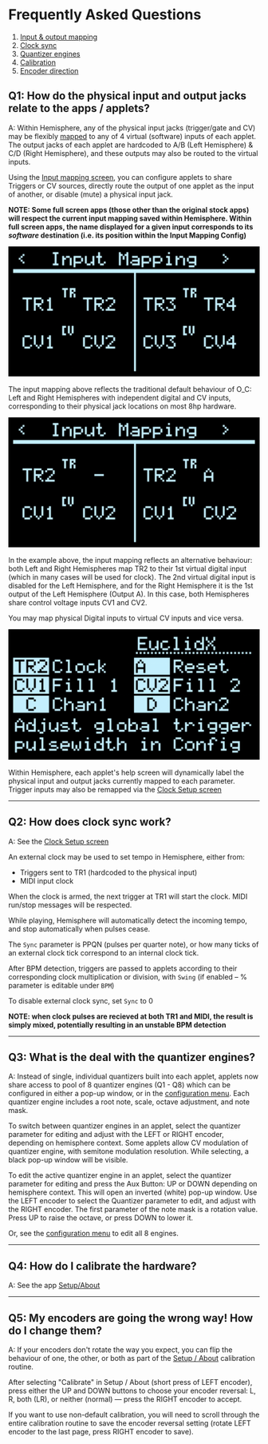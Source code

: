 # Frequently Asked Questions

1. [Input & output mapping](#io)
2. [Clock sync](#clock)
3. [Quantizer engines](#quantizers)
4. [Calibration](#calibration)
5. [Encoder direction](#encoders)

## Q1: How do the physical input and output jacks relate to the apps / applets? <a id='io'>

A: Within Hemisphere, any of the physical input jacks (trigger/gate and CV) may be flexibly [mapped](Hemisphere-Input-Mapping) to any of 4 virtual (software) inputs of each applet. The output jacks of each applet are hardcoded to A/B (Left Hemisphere) & C/D (Right Hemisphere), and these outputs may also be routed to the virtual inputs.

Using the [Input mapping screen](Hemisphere-Input-Mapping), you can configure applets to share Triggers or CV sources, directly route the output of one applet as the input of another, or disable (mute) a physical input jack.

**NOTE: Some full screen apps (those other than the original stock apps) will respect the current input mapping saved within Hemisphere. Within full screen apps, the name displayed for a given input corresponds to its _software_ destination (i.e. its position within the Input Mapping Config)**

<img src="images/Default_Map.png" alt="Default Input Mapping">

The input mapping above reflects the traditional default behaviour of O_C: Left and Right Hemispheres with independent digital and CV inputs, corresponding to their physical jack locations on most 8hp hardware.

<img src="images/Alt_Map.png" alt="Alternative Input Mapping">

In the example above, the input mapping reflects an alternative behaviour: both Left and Right Hemispheres map TR2 to their 1st virtual digital input (which in many cases will be used for clock). The 2nd virtual digital input is disabled for the Left Hemisphere, and for the Right Hemisphere it is the 1st output of the Left Hemisphere (Output A). In this case, both Hemispheres share control voltage inputs CV1 and CV2.

You may map physical Digital inputs to virtual CV inputs and vice versa.

<img src="images/Help_Screen.png" alt="Help Screen">

Within Hemisphere, each applet's help screen will dynamically label the physical input and output jacks currently mapped to each parameter. Trigger inputs may also be remapped via the [Clock Setup screen](Clock-Setup)

<hr>

## Q2: How does clock sync work? <a id='clock'>

A: See the [Clock Setup screen](Clock-Setup)

An external clock may be used to set tempo in Hemisphere, either from:
- Triggers sent to TR1 (hardcoded to the physical input)
- MIDI input clock

When the clock is armed, the next trigger at TR1 will start the clock. MIDI run/stop messages will be respected.

While playing, Hemisphere will automatically detect the incoming tempo, and stop automatically when pulses cease.

The `Sync` parameter is PPQN (pulses per quarter note), or how many ticks of an external clock tick correspond to an internal clock tick.

After BPM detection, triggers are passed to applets according to their corresponding clock multiplication or division, with `Swing` (if enabled – % parameter is editable under `BPM`)

To disable external clock sync, set `Sync` to 0

**NOTE: when clock pulses are recieved at both TR1 and MIDI, the result is simply mixed, potentially resulting in an unstable BPM detection**

<hr>

## Q3: What is the deal with the quantizer engines? <a id='quantizers'>

A: Instead of single, individual quantizers built into each applet, applets now share access to pool of 8 quantizer engines (Q1 - Q8) which can be configured in either a pop-up window, or in the [configuration menu](Hemispher-Quantizer-Setup). Each quantizer engine includes a root note, scale, octave adjustment, and note mask.

To switch between quantizer engines in an applet, select the quantizer parameter for editing and adjust with the LEFT or RIGHT encoder, depending on hemisphere context. Some applets allow CV modulation of quantizer engine, with semitone modulation resolution. While selecting, a black pop-up window will be visible.

To edit the active quantizer engine in an applet, select the quantizer parameter for editing and press the Aux Button: UP or DOWN depending on hemisphere context. This will open an inverted (white) pop-up window. Use the LEFT encoder to select the Quantizer parameter to edit, and adjust with the RIGHT encoder. The first parameter of the note mask is a rotation value. Press UP to raise the octave, or press DOWN to lower it.

Or, see the [configuration menu](Hemispher-Quantizer-Setup) to edit all 8 engines.

<hr>

## Q4: How do I calibrate the hardware? <a id='calibration'>

A: See the app [Setup/About](Setup-About)

<hr>

## Q5: My encoders are going the wrong way! How do I change them? <a id='encoders'>

A: If your encoders don't rotate the way you expect, you can flip the behaviour of one, the other, or both as part of the [Setup / About](Setup-About) calibration routine.

After selecting "Calibrate" in Setup / About (short press of LEFT encoder), press either the UP and DOWN buttons to choose your encoder reversal: L, R, both (LR), or neither (normal) — press the RIGHT encoder to accept.

If you want to use non-default calibration, you will need to scroll through the entire calibration routine to save the encoder reversal setting (rotate LEFT encoder to the last page, press RIGHT encoder to save).
